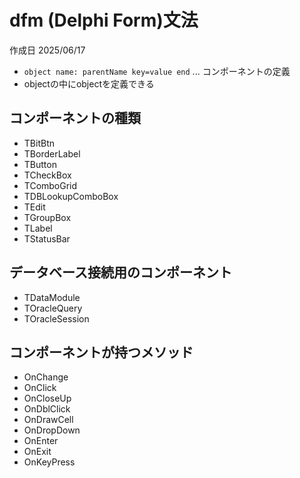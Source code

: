 # dfm (Delphi Form)文法

作成日 2025/06/17

- `object name: parentName key=value end` ... コンポーネントの定義
- objectの中にobjectを定義できる

## コンポーネントの種類

- TBitBtn
- TBorderLabel
- TButton
- TCheckBox
- TComboGrid
- TDBLookupComboBox
- TEdit
- TGroupBox
- TLabel
- TStatusBar

## データベース接続用のコンポーネント

- TDataModule
- TOracleQuery
- TOracleSession

## コンポーネントが持つメソッド

- OnChange
- OnClick
- OnCloseUp
- OnDblClick
- OnDrawCell
- OnDropDown
- OnEnter
- OnExit
- OnKeyPress
